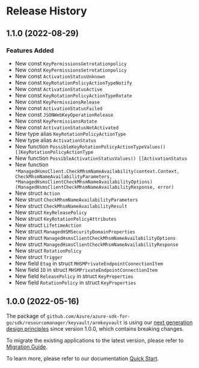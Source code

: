 # Release History

## 1.1.0 (2022-08-29)
### Features Added

- New const `KeyPermissionsGetrotationpolicy`
- New const `KeyPermissionsSetrotationpolicy`
- New const `ActivationStatusUnknown`
- New const `KeyRotationPolicyActionTypeNotify`
- New const `ActivationStatusActive`
- New const `KeyRotationPolicyActionTypeRotate`
- New const `KeyPermissionsRelease`
- New const `ActivationStatusFailed`
- New const `JSONWebKeyOperationRelease`
- New const `KeyPermissionsRotate`
- New const `ActivationStatusNotActivated`
- New type alias `KeyRotationPolicyActionType`
- New type alias `ActivationStatus`
- New function `PossibleKeyRotationPolicyActionTypeValues() []KeyRotationPolicyActionType`
- New function `PossibleActivationStatusValues() []ActivationStatus`
- New function `*ManagedHsmsClient.CheckMhsmNameAvailability(context.Context, CheckMhsmNameAvailabilityParameters, *ManagedHsmsClientCheckMhsmNameAvailabilityOptions) (ManagedHsmsClientCheckMhsmNameAvailabilityResponse, error)`
- New struct `Action`
- New struct `CheckMhsmNameAvailabilityParameters`
- New struct `CheckMhsmNameAvailabilityResult`
- New struct `KeyReleasePolicy`
- New struct `KeyRotationPolicyAttributes`
- New struct `LifetimeAction`
- New struct `ManagedHSMSecurityDomainProperties`
- New struct `ManagedHsmsClientCheckMhsmNameAvailabilityOptions`
- New struct `ManagedHsmsClientCheckMhsmNameAvailabilityResponse`
- New struct `RotationPolicy`
- New struct `Trigger`
- New field `Etag` in struct `MHSMPrivateEndpointConnectionItem`
- New field `ID` in struct `MHSMPrivateEndpointConnectionItem`
- New field `ReleasePolicy` in struct `KeyProperties`
- New field `RotationPolicy` in struct `KeyProperties`


## 1.0.0 (2022-05-16)

The package of `github.com/Azure/azure-sdk-for-go/sdk/resourcemanager/keyvault/armkeyvault` is using our [next generation design principles](https://azure.github.io/azure-sdk/general_introduction.html) since version 1.0.0, which contains breaking changes.

To migrate the existing applications to the latest version, please refer to [Migration Guide](https://aka.ms/azsdk/go/mgmt/migration).

To learn more, please refer to our documentation [Quick Start](https://aka.ms/azsdk/go/mgmt).